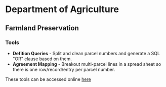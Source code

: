 # Department of Agriculture
## Farmland Preservation
### Tools

* **Defition Queries** - Split and clean parcel numbers and generate a SQL "OR" clause based on them.
* **Agreement Mapping** - Breakout multi-parcel lines in a spread sheet so there is one row/record/entry per parcel number.

These tools can be accessed online [here](https://theraccoonbear.github.io/dept-of-ag-tools/)
